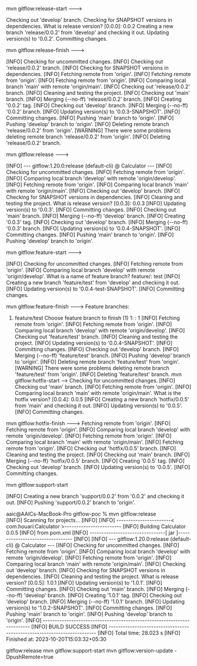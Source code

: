 mvn gitflow:release-start --->

Checking out 'develop' branch.
Checking for SNAPSHOT versions in dependencies.
What is release version? [0.0.0]: 0.0.2
Creating a new branch 'release/0.0.2' from 'develop' and checking it out.
Updating version(s) to '0.0.2'.
Committing changes.


mvn gitflow:release-finish  --->

[INFO] Checking for uncommitted changes.
[INFO] Checking out 'release/0.0.2' branch.
[INFO] Checking for SNAPSHOT versions in dependencies.
[INFO] Fetching remote from 'origin'.
[INFO] Fetching remote from 'origin'.
[INFO] Fetching remote from 'origin'.
[INFO] Comparing local branch 'main' with remote 'origin/main'.
[INFO] Checking out 'release/0.0.2' branch.
[INFO] Cleaning and testing the project.
[INFO] Checking out 'main' branch.
[INFO] Merging (--no-ff) 'release/0.0.2' branch.
[INFO] Creating '0.0.2' tag.
[INFO] Checking out 'develop' branch.
[INFO] Merging (--no-ff) '0.0.2' branch.
[INFO] Updating version(s) to '0.0.3-SNAPSHOT'.
[INFO] Committing changes.
[INFO] Pushing 'main' branch to 'origin'.
[INFO] Pushing 'develop' branch to 'origin'.
[INFO] Deleting remote branch 'release/0.0.2' from 'origin'.
[WARNING] There were some problems deleting remote branch 'release/0.0.2' from 'origin'.
[INFO] Deleting 'release/0.0.2' branch.



mvn gitflow:release  --->

[INFO] --- gitflow:1.20.0:release (default-cli) @ Calculator ---
[INFO] Checking for uncommitted changes.
[INFO] Fetching remote from 'origin'.
[INFO] Comparing local branch 'develop' with remote 'origin/develop'.
[INFO] Fetching remote from 'origin'.
[INFO] Comparing local branch 'main' with remote 'origin/main'.
[INFO] Checking out 'develop' branch.
[INFO] Checking for SNAPSHOT versions in dependencies.
[INFO] Cleaning and testing the project.
What is release version? [0.0.3]: 0.0.3
[INFO] Updating version(s) to '0.0.3'.
[INFO] Committing changes.
[INFO] Checking out 'main' branch.
[INFO] Merging (--no-ff) 'develop' branch.
[INFO] Creating '0.0.3' tag.
[INFO] Checking out 'develop' branch.
[INFO] Merging (--no-ff) '0.0.3' branch.
[INFO] Updating version(s) to '0.0.4-SNAPSHOT'.
[INFO] Committing changes.
[INFO] Pushing 'main' branch to 'origin'.
[INFO] Pushing 'develop' branch to 'origin'.


mvn gitflow:feature-start --->

[INFO] Checking for uncommitted changes.
[INFO] Fetching remote from 'origin'.
[INFO] Comparing local branch 'develop' with remote 'origin/develop'.
What is a name of feature branch? feature/: test
[INFO] Creating a new branch 'feature/test' from 'develop' and checking it out.
[INFO] Updating version(s) to '0.0.4-test-SNAPSHOT'.
[INFO] Committing changes.

mvn gitflow:feature-finish   --->
Feature branches:
1. feature/test
Choose feature branch to finish (1) 1: : 1
[INFO] Fetching remote from 'origin'.
[INFO] Fetching remote from 'origin'.
[INFO] Comparing local branch 'develop' with remote 'origin/develop'.
[INFO] Checking out 'feature/test' branch.
[INFO] Cleaning and testing the project.
[INFO] Updating version(s) to '0.0.4-SNAPSHOT'.
[INFO] Committing changes.
[INFO] Checking out 'develop' branch.
[INFO] Merging (--no-ff) 'feature/test' branch.
[INFO] Pushing 'develop' branch to 'origin'.
[INFO] Deleting remote branch 'feature/test' from 'origin'.
[WARNING] There were some problems deleting remote branch 'feature/test' from 'origin'.
[INFO] Deleting 'feature/test' branch.
mvn gitflow:hotfix-start  --> 
Checking for uncommitted changes.
[INFO] Checking out 'main' branch.
[INFO] Fetching remote from 'origin'.
[INFO] Comparing local branch 'main' with remote 'origin/main'.
What is the hotfix version? [0.0.4]: 0.0.5
[INFO] Creating a new branch 'hotfix/0.0.5' from 'main' and checking it out.
[INFO] Updating version(s) to '0.0.5'.
[INFO] Committing changes.




mvn gitflow:hotfix-finish ---> 
Fetching remote from 'origin'.
[INFO] Fetching remote from 'origin'.
[INFO] Comparing local branch 'develop' with remote 'origin/develop'.
[INFO] Fetching remote from 'origin'.
[INFO] Comparing local branch 'main' with remote 'origin/main'.
[INFO] Fetching remote from 'origin'.
[INFO] Checking out 'hotfix/0.0.5' branch.
[INFO] Cleaning and testing the project.
[INFO] Checking out 'main' branch.
[INFO] Merging (--no-ff) 'hotfix/0.0.5' branch.
[INFO] Creating '0.0.5' tag.
[INFO] Checking out 'develop' branch.
[INFO] Updating version(s) to '0.0.5'.
[INFO] Committing changes.


mvn gitflow:support-start 

[INFO] Creating a new branch 'support/0.0.2' from '0.0.2' and checking it out.
[INFO] Pushing 'support/0.0.2' branch to 'origin'.



aaic@AAICs-MacBook-Pro gitflow-poc % mvn gitflow:release       
[INFO] Scanning for projects...
[INFO] 
[INFO] -----------------------< com.houari:Calculator >------------------------
[INFO] Building Calculator 0.0.5
[INFO]   from pom.xml
[INFO] --------------------------------[ jar ]---------------------------------
[INFO] 
[INFO] --- gitflow:1.20.0:release (default-cli) @ Calculator ---
[INFO] Checking for uncommitted changes.
[INFO] Fetching remote from 'origin'.
[INFO] Comparing local branch 'develop' with remote 'origin/develop'.
[INFO] Fetching remote from 'origin'.
[INFO] Comparing local branch 'main' with remote 'origin/main'.
[INFO] Checking out 'develop' branch.
[INFO] Checking for SNAPSHOT versions in dependencies.
[INFO] Cleaning and testing the project.
What is release version? [0.0.5]: 1.0.1
[INFO] Updating version(s) to '1.0.1'.
[INFO] Committing changes.
[INFO] Checking out 'main' branch.
[INFO] Merging (--no-ff) 'develop' branch.
[INFO] Creating '1.0.1' tag.
[INFO] Checking out 'develop' branch.
[INFO] Merging (--no-ff) '1.0.1' branch.
[INFO] Updating version(s) to '1.0.2-SNAPSHOT'.
[INFO] Committing changes.
[INFO] Pushing 'main' branch to 'origin'.
[INFO] Pushing 'develop' branch to 'origin'.
[INFO] ------------------------------------------------------------------------
[INFO] BUILD SUCCESS
[INFO] ------------------------------------------------------------------------
[INFO] Total time:  28.023 s
[INFO] Finished at: 2023-10-20T15:03:32+05:30



gitflow:release
mvn gitflow:support-start
mvn gitflow:version-update -DpushRemote=true
